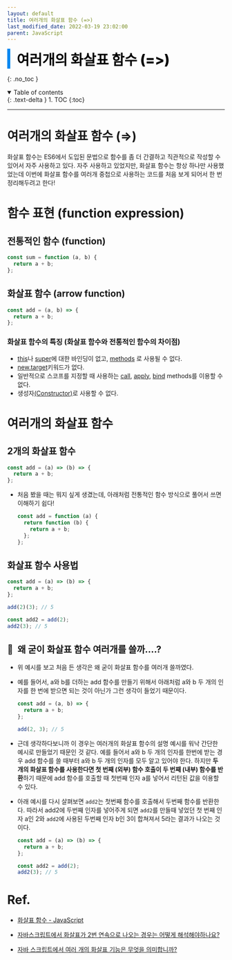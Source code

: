 ```yaml
---
layout: default
title: 여러개의 화살표 함수 (=>)
last_modified_date: 2022-03-19 23:02:00
parent: JavaScript
---
```


<div style="font-size:32px; font-weight: 800; border-left: 7px solid #0687f0; padding-left:15px !important; color:#000000; margin-bottom:15px;">여러개의 화살표 함수 (=>)</div>

{: .no_toc }

<details open markdown="block">
  <summary>
    Table of contents
  </summary>
  {: .text-delta }
1. TOC
{:toc}
</details>

---

# 여러개의 화살표 함수 (⇒)

화살표 함수는 ES6에서 도입된 문법으로 함수를 좀 더 간결하고 직관적으로 작성할 수 있어서 자주 사용하고 있다. 자주 사용하고 있었지만, 화살표 함수는 항상 하나만 사용했었는데 이번에 화살표 함수를 여러개 중첩으로 사용하는 코드를 처음 보게 되어서 한 번 정리해두려고 한다!

# 함수 표현 (function expression)

## 전통적인 함수 (function)

```jsx
const sum = function (a, b) {
  return a + b;
};
```

## 화살표 함수 (arrow function)

```jsx
const add = (a, b) => {
  return a + b;
};
```

### 화살표 함수의 특징 (화살표 함수와 전통적인 함수의 차이점)

- [this](https://developer.mozilla.org/ko/docs/Web/JavaScript/Reference/Operators/this)나 [super](https://developer.mozilla.org/ko/docs/Web/JavaScript/Reference/Operators/super)에 대한 바인딩이 없고, [methods](https://developer.mozilla.org/ko/docs/Glossary/Method) 로 사용될 수 없다.
- [new.target](https://developer.mozilla.org/ko/docs/Web/JavaScript/Reference/Operators/new.target)키워드가 없다.
- 일반적으로 스코프를 지정할 때 사용하는 [call](https://developer.mozilla.org/ko/docs/Web/JavaScript/Reference/Global_Objects/Function/call), [apply](https://developer.mozilla.org/ko/docs/Web/JavaScript/Reference/Global_Objects/Function/apply), [bind](https://developer.mozilla.org/ko/docs/Web/JavaScript/Reference/Global_Objects/Function/bind) methods를 이용할 수 없다.
- 생성자[(Constructor)](https://developer.mozilla.org/ko/docs/Web/JavaScript/Reference/Classes/constructor)로 사용할 수 없다.

# 여러개의 화살표 함수

## 2개의 화살표 함수

```jsx
const add = (a) => (b) => {
  return a + b;
};
```

- 처음 봤을 때는 뭐지 싶게 생겼는데, 아래처럼 전통적인 함수 방식으로 풀어서 쓰면 이해하기 쉽다!
  ```jsx
  const add = function (a) {
    return function (b) {
      return a + b;
    };
  };
  ```

## 화살표 함수 사용법

```jsx
const add = (a) => (b) => {
  return a + b;
};

add(2)(3); // 5

const add2 = add(2);
add2(3); // 5
```

## 🤔  왜 굳이 화살표 함수 여러개를 쓸까....?

- 위 예시를 보고 처음 든 생각은 왜 굳이 화살표 함수를 여러개 쓸까였다.
- 예를 들어서, a와 b를 더하는 add 함수를 만들기 위해서 아래처럼 a와 b 두 개의 인자를 한 번에 받으면 되는 것이 아닌가 그런 생각이 들었기 때문이다.

  ```jsx
  const add = (a, b) => {
    return a + b;
  };

  add(2, 3); // 5
  ```

- 근데 생각하다보니까 이 경우는 여러개의 화살표 함수의 설명 예시를 워낙 간단한 예시로 만들었기 때문인 것 같다. 예를 들어서 a와 b 두 개의 인자를 한번에 받는 경우 add 함수를 쓸 때부터 a와 b 두 개의 인자를 모두 알고 있어야 한다. 하지만 **두 개의 화살표 함수를 사용한다면 첫 번째 (외부) 함수 호출이 두 번째 (내부) 함수를 반환**하기 때문에 add 함수를 호출할 때 첫번째 인자 a를 넣어서 리턴된 값을 이용할 수 있다.
- 아래 예시를 다시 살펴보면 `add2`는 첫번째 함수를 호출해서 두번째 함수를 반환한다. 따라서 add2에 두번째 인자를 넣어주게 되면 `add2`를 만들때 넣었던 첫 번째 인자 a인 2와 `add2`에 사용된 두번째 인자 b인 3이 합쳐져서 5라는 결과가 나오는 것이다.

  ```jsx
  const add = (a) => (b) => {
    return a + b;
  };

  const add2 = add(2);
  add2(3); // 5
  ```

# Ref.

- [화살표 함수 - JavaScript](https://developer.mozilla.org/ko/docs/Web/JavaScript/Reference/Functions/Arrow_functions)

- [자바스크립트에서 화살표가 2번 연속으로 나오는 경우는 어떻게 해석해야하나요?](https://hashcode.co.kr/questions/7544/%EC%9E%90%EB%B0%94%EC%8A%A4%ED%81%AC%EB%A6%BD%ED%8A%B8%EC%97%90%EC%84%9C-%ED%99%94%EC%82%B4%ED%91%9C%EA%B0%80-2%EB%B2%88-%EC%97%B0%EC%86%8D%EC%9C%BC%EB%A1%9C-%EB%82%98%EC%98%A4%EB%8A%94-%EA%B2%BD%EC%9A%B0%EB%8A%94-%EC%96%B4%EB%96%BB%EA%B2%8C-%ED%95%B4%EC%84%9D%ED%95%B4%EC%95%BC%ED%95%98%EB%82%98%EC%9A%94)

- [자바 스크립트에서 여러 개의 화살표 기능은 무엇을 의미합니까?](http://daplus.net/javascript-%EC%9E%90%EB%B0%94-%EC%8A%A4%ED%81%AC%EB%A6%BD%ED%8A%B8%EC%97%90%EC%84%9C-%EC%97%AC%EB%9F%AC-%EA%B0%9C%EC%9D%98-%ED%99%94%EC%82%B4%ED%91%9C-%EA%B8%B0%EB%8A%A5%EC%9D%80-%EB%AC%B4%EC%97%87/)
